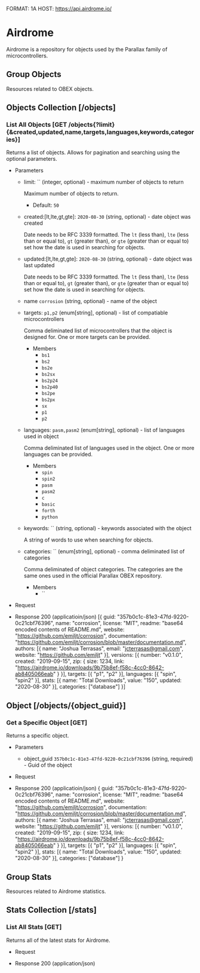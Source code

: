 FORMAT: 1A
HOST: https://api.airdrome.io/

# Airdrome
Airdrome is a repository for objects used by the Parallax family of
microcontrollers.

## Group Objects

Resources related to OBEX objects.

## Objects Collection [/objects]

### List All Objects [GET /objects{?limit}{&created,updated,name,targets,languages,keywords,categories}]

Returns a list of objects. Allows for pagination and searching using the
optional parameters.

+ Parameters

  + limit: `` (integer, optional) - maximum number of objects to return

    Maximum number of objects to return.

    + Default: `50`

  + created:[lt,lte,gt,gte]: `2020-08-30` (string, optional) - date object was created

    Date needs to be RFC 3339 formatted. The `lt` (less than), `lte`
    (less than or equal to), `gt` (greater than), or `gte`
    (greater than or equal to) set how the date is used in searching for
    objects.

  + updated:[lt,lte,gt,gte]: `2020-08-30` (string, optional) - date object was last updated

    Date needs to be RFC 3339 formatted. The `lt` (less than), `lte`
    (less than or equal to), `gt` (greater than), or `gte`
    (greater than or equal to) set how the date is used in searching for
    objects.

  + name `corrosion` (string, optional) - name of the object

  + targets: `p1,p2` (enum[string], optional) - list of compatiable microcontrollers

    Comma deliminated list of microcontrollers that the object is designed for.
    One or more targets can be provided.

    + Members
      + `bs1`
      + `bs2`
      + `bs2e`
      + `bs2sx`
      + `bs2p24`
      + `bs2p40`
      + `bs2pe`
      + `bs2px`
      + `sx`
      + `p1`
      + `p2`

  + languages: `pasm,pasm2` (enum[string], optional) - list of languages used in object

    Comma deliminated list of languages used in the object.
    One or more languages can be provided.

    + Members
      + `spin`
      + `spin2`
      + `pasm`
      + `pasm2`
      + `c`
      + `basic`
      + `forth`
      + `python`

  + keywords: `` (string, optional) - keywords associated with the object

    A string of words to use when searching for objects.

  + categories: `` (enum[string], optional) - comma deliminated list of categories

    Comma deliminated of object categories. The categories are the same ones
    used in the official Parallax OBEX repository.

    + Members
      + ``

+ Request

+ Response 200 (applicatioin/json)
  [{
    guid: "357b0c1c-81e3-47fd-9220-0c21cbf76396",
    name: "corrosion",
    license: "MIT",
    readme: "base64 encoded contents of README.md",
    website: "https://github.com/emiljt/corrosion",
    documentation: "https://github.com/emiljt/corrosion/blob/master/documentation.md",
    authors: [{
      name: "Joshua Terrasas",
      email: "jcterrasas@gmail.com",
      website: "https://github.com/emiljt"
    }],
    versions: [{
      number: "v0.1.0",
      created: "2019-09-15",
      zip: {
        size: 1234,
        link: "https://airdrome.io/downloads/9b75b8ef-f58c-4cc0-8642-ab8405066eab"
      }
    }],
    targets: [{
      "p1",
      "p2"
    }],
    languages: [{
      "spin",
      "spin2"
    }],
    stats: [{
      name: "Total Downloads",
      value: "150",
      updated: "2020-08-30"
    }],
    categories: ["database"]
  }]

## Object [/objects/{object_guid}]

### Get a Specific Object [GET]

Returns a specific object.

+ Parameters
  + object_guid `357b0c1c-81e3-47fd-9220-0c21cbf76396` (string, required) - Guid of the object

+ Request

+ Response 200 (applicatioin/json)
  {
    guid: "357b0c1c-81e3-47fd-9220-0c21cbf76396",
    name: "corrosion",
    license: "MIT",
    readme: "base64 encoded contents of README.md",
    website: "https://github.com/emiljt/corrosion",
    documentation: "https://github.com/emiljt/corrosion/blob/master/documentation.md",
    authors: [{
      name: "Joshua Terrasas",
      email: "jcterrasas@gmail.com",
      website: "https://github.com/emiljt"
    }],
    versions: [{
      number: "v0.1.0",
      created: "2019-09-15",
      zip: {
        size: 1234,
        link: "https://airdrome.io/downloads/9b75b8ef-f58c-4cc0-8642-ab8405066eab"
      }
    }],
    targets: [{
      "p1",
      "p2"
    }],
    languages: [{
      "spin",
      "spin2"
    }],
    stats: [{
      name: "Total Downloads",
      value: "150",
      updated: "2020-08-30"
    }],
    categories: ["database"]
  }

## Group Stats

Resources related to Airdrome statistics.

## Stats Collection [/stats]

### List All Stats [GET]

Returns all of the latest stats for Airdrome.

+ Request

+ Response 200 (application/json)
